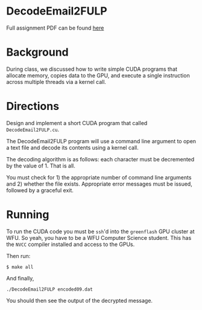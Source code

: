 # DecodeEmail2FULP

Full assignment PDF can be found [here](https://github.com/g12mcgov/CSC391/blob/master/DecodeEmail2FULP/CSC%2B391%2BProject%2B1.pdf)

Background
=======

During class, we discussed how to write simple CUDA programs that allocate memory, copies data to the GPU, and execute a single instruction across multiple threads via a kernel call.

Directions
=======

Design and implement a short CUDA program that called `DecodeEmail2FULP.cu`.

The DecodeEmail2FULP program will use a command line argument to open a text file and decode its contents using a kernel call.

The decoding algorithm is as follows: each character must be decremented by the value of 1. That is all.

You must check for 1) the appropriate number of command line arguments and 2) whether the file exists. Appropriate error messages must be issued, followed by a graceful exit.

Running
=======

To run the CUDA code you must be `ssh`'d into the `greenflash` GPU cluster at WFU. So yeah, you have to be a WFU Computer Science student. This has the `NVCC` compiler installed and access to the GPUs.

Then run:

`$ make all`

And finally, 

`./DecodeEmail2FULP encoded09.dat`

You should then see the output of the decrypted message.
